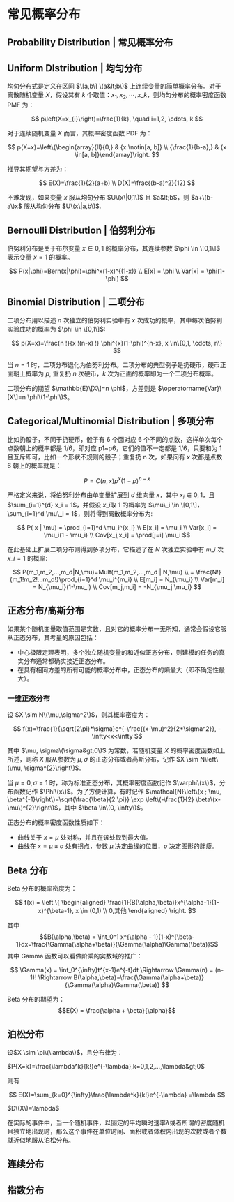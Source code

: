 # 常见概率分布

## Probability Distribution \| 常见概率分布

## Uniform DIstribution \| 均匀分布

均匀分布式是定义在区间 $\[a,b\] \(a&lt;b\)$ 上连续变量的简单概率分布。对于离散随机变量 $X$，假设其有 $k$ 个取值：$x_{1}, x_{2}, \cdots, x\_{k}$，则均匀分布的概率密度函数 PMF 为：

$$
p\left(X=x_{i}\right)=\frac{1}{k}, \quad i=1,2, \cdots, k
$$

对于连续随机变量 $X$ 而言，其概率密度函数 PDF 为：

$$
p(X=x)=\left\{\begin{array}{ll}{0,} & {x \notin[a, b]} \\ {\frac{1}{b-a},} & {x \in[a, b]}\end{array}\right.
$$

推导其期望与方差为：

$$
E(X)=\frac{1}{2}(a+b) \\
D(X)=\frac{(b-a)^2}{12}
$$

不难发现，如果变量 $x$ 服从均匀分布 $U\(x\|0,1\)$ 且 $a&lt;b$，则 $a+\(b-a\)x$ 服从均匀分布 $U\(x\|a,b\)$.

## Bernoulli Distribution \| 伯努利分布

伯努利分布是关于布尔变量 $x \in {0,1}$ 的概率分布，其连续参数 $\phi \in \[0,1\]$ 表示变量 $x=1$ 的概率。

$$
P(x|\phi)=Bern(x|\phi)=\phi^x(1-x)^{(1-x)} \\
E[x] = \phi \\
Var[x] = \phi(1-\phi)
$$

## Binomial Distribution \| 二项分布

二项分布用以描述 $n$ 次独立的伯努利实验中有 $x$ 次成功的概率，其中每次伯努利实验成功的概率为 $\phi \in \[0,1\]$:

$$
p(X=x)=\frac{n !}{x !(n-x) !} \phi^{x}(1-\phi)^{n-x}, x \in\{0,1, \cdots, n\}
$$

当 $n=1$ 时，二项分布退化为伯努利分布。二项分布的典型例子是扔硬币，硬币正面朝上概率为 $p$, 重复扔 $n$ 次硬币，$k$ 次为正面的概率即为一个二项分布概率。

二项分布的期望 $\mathbb{E}\[X\]=n \phi$，方差则是 $\operatorname{Var}\[X\]=n \phi\(1-\phi\)$。

## Categorical/Multinomial Distribution \| 多项分布

比如扔骰子，不同于扔硬币，骰子有 6 个面对应 6 个不同的点数，这样单次每个点数朝上的概率都是 $1/6$，即对应 p1~p6，它们的值不一定都是 1/6，只要和为 1 且互斥即可，比如一个形状不规则的骰子；重复扔 n 次，如果问有 $x$ 次都是点数 6 朝上的概率就是：

$$
P = C(n,x)p^x(1-p)^{n-x}
$$

严格定义来说，将伯努利分布由单变量扩展到 $d$ 维向量 $x$，其中 $x_i \in {0,1}$，且$\sum_{i=1}^{d} x_i = 1$，并假设 $x\_i$取 1 的概率为 $\mu\_i \in \[0,1\]，\sum_{i=1}^d \mu\_i = 1$，则将得到离散概率分布为:

$$
P( x | \mu) = \prod_{i=1}^d \mu_i^{x_i} \\
E[x_i] = \mu_i \\
Var[x_i] = \mu_i(1 - \mu_i) \\
Cov[x_j,x_i] = \prod[j=i] \mu_i
$$

在此基础上扩展二项分布则得到多项分布，它描述了在 $N$ 次独立实验中有 $m\_i$ 次 $x\_i = 1$ 的概率:

$$
P(m_1,m_2,...,m_d|N,\mu)=Mult(m_1,m_2,...,m_d | N,\mu) \\
= \frac{N!}{m_1!m_2!...m_d!}\prod_{i=1}^d \mu_i^{m_i} \\
E[m_i] = N_{\mu_i} \\
Var[m_i] = N_{\mu_i}(1-\mu_i) \\
Cov[m_j,m_i] = -N_{\mu_j \mu_i}
$$

## 正态分布/高斯分布

如果某个随机变量取值范围是实数，且对它的概率分布一无所知，通常会假设它服从正态分布，其考量的原因包括：

* 中心极限定理表明，多个独立随机变量的和近似正态分布，则建模的任务的真实分布通常都确实接近正态分布。
* 在具有相同方差的所有可能的概率分布中，正态分布的熵最大（即不确定性最大）。

### 一维正态分布

设 $X \sim N\(\mu,\sigma^2\)$，则其概率密度为：

$$
f(x)=\frac{1}{\sqrt{2\pi}*\sigma}e^{-\frac{(x-\mu)^2}{2*\sigma^2}}, -\infty<x<\infty
$$

其中 $\mu, \sigma\(\sigma&gt;0\)$ 为常数，若随机变量 $X$ 的概率密度函数如上所述，则称 $X$ 服从参数为 $\mu, \sigma$ 的正态分布或者高斯分布，记作 $X \sim N\left\(\mu, \sigma^{2}\right\)$。

当 $\mu=0, \sigma=1$ 时，称为标准正态分布，其概率密度函数记作 $\varphi\(x\)$，分布函数记作 $\Phi\(x\)$。为了方便计算，有时记作 $\mathcal{N}\left\(x ; \mu, \beta^{-1}\right\)=\sqrt{\frac{\beta}{2 \pi}} \exp \left\(-\frac{1}{2} \beta\(x-\mu\)^{2}\right\)$，其中 $\beta \in\(0, \infty\)$。

正态分布的概率密度函数性质如下：

* 曲线关于 $x = \mu$ 处对称，并且在该处取到最大值。
* 曲线在 $x=\mu \pm \sigma$ 处有拐点，参数 $\mu$ 决定曲线的位置，$\sigma$ 决定图形的胖瘦。

## Beta 分布

Beta 分布的概率密度为：

$$
f(x) =
\left \{
\begin{aligned}
\frac{1}{B(\alpha,\beta)}x^{\alpha-1}(1-x)^{\beta-1}, x \in (0,1) \\
0,其他
\end{aligned}
\right.
$$

其中$$B(\alpha,\beta) = \int_0^1 x^{\alpha - 1}(1-x)^{\beta-1}dx=\frac{\Gamma(\alpha+\beta)}{\Gamma(\alpha)\Gamma(\beta)}$$ 其中 Gamma 函数可以看做阶乘的实数域的推广：

$$
\Gamma(x) = \int_0^{\infty}t^{x-1}e^{-t}dt \Rightarrow \Gamma(n) = (n-1)! \Rightarrow B(\alpha,\beta)=\frac{\Gamma(\alpha+\beta)}{\Gamma(\alpha)\Gamma(\beta)}
$$

Beta 分布的期望为： $$E(X) = \frac{\alpha + \beta}{\alpha}$$

## 泊松分布

设$X \sim \pi\(\lambda\)$，且分布律为：

$P{X=k}=\frac{\lambda^k}{k!}e^{-\lambda},k=0,1,2,…,\lambda&gt;0$

则有

$$
E(X)=\sum_{k=0}^{\infty}\frac{\lambda^k}{k!}e^{-\lambda} =\lambda
$$

$D\(X\)=\lambda$

在实际的事件中，当一个随机事件，以固定的平均瞬时速率$\lambda$或者所谓的密度随机且独立地出现时，那么这个事件在单位时间、面积或者体积内出现的次数或者个数就近似地服从泊松分布。

## 连续分布

## 指数分布

